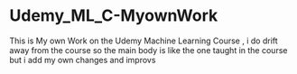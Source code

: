 # Udemy_ML_C-MyownWork

This is My own Work on the Udemy Machine Learning Course , i do drift away from the course so the main body is like the one taught in the course
but i add my own changes and improvs 
